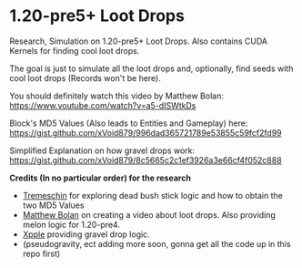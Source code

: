 # 1.20-pre5+ Loot Drops
Research, Simulation on 1.20-pre5+ Loot Drops. Also contains CUDA Kernels for finding cool loot drops.

The goal is just to simulate all the loot drops and, optionally, find seeds with cool loot drops (Records won't be here).

You should definitely watch this video by Matthew Bolan: https://www.youtube.com/watch?v=a5-dISWtkDs

Block's MD5 Values (Also leads to Entities and Gameplay) here: https://gist.github.com/xVoid879/996dad365721789e53855c59fcf2fd99

Simplified Explanation on how gravel drops work: https://gist.github.com/xVoid879/8c5665c2c1ef3926a3e66cf4f052c888

**Credits (In no particular order) for the research**
- [Tremeschin](https://github.com/tremeschin/) for exploring dead bush stick logic and how to obtain the two MD5 Values
- [Matthew Bolan](https://github.com/mjtb49/) on creating a video about loot drops. Also providing melon logic for 1.20-pre4.
- [Xpple](https://github.com/xpple/) providing gravel drop logic.
- (pseudogravity, ect adding more soon, gonna get all the code up in this repo first) 

